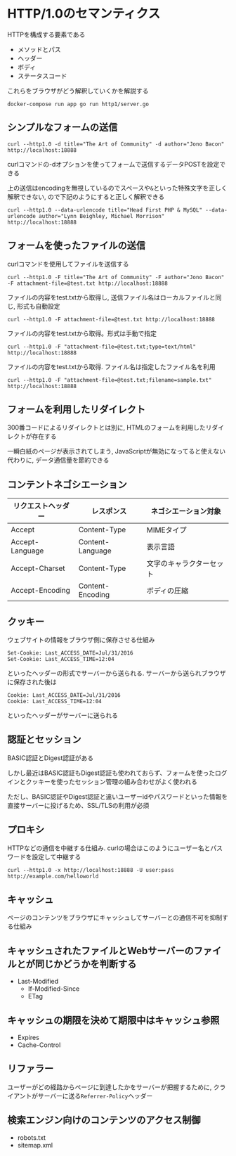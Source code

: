 # HTTP/1.0のセマンティクス

HTTPを構成する要素である

- メソッドとパス
- ヘッダー
- ボディ
- ステータスコード

これらをブラウザがどう解釈していくかを解説する

```
docker-compose run app go run http1/server.go
```

## シンプルなフォームの送信

```
curl --http1.0 -d title="The Art of Community" -d author="Jono Bacon" http://localhost:18888
```

curlコマンドの-dオプションを使ってフォームで送信するデータPOSTを設定できる

上の送信はencodingを無視しているのでスペースや`&`といった特殊文字を正しく解釈できない, ので下記のようにすると正しく解釈できる

```
curl --http1.0 --data-urlencode title="Head First PHP & MySQL" --data-urlencode author="Lynn Beighley, Michael Morrison" http://localhost:18888
```

## フォームを使ったファイルの送信

curlコマンドを使用してファイルを送信する

```
curl --http1.0 -F title="The Art of Community" -F author="Jono Bacon" -F attachment-file=@test.txt http://localhost:18888
```

ファイルの内容をtest.txtから取得し, 送信ファイル名はローカルファイルと同じ, 形式も自動設定

```
curl --http1.0 -F attachment-file=@test.txt http://localhost:18888
```

ファイルの内容をtest.txtから取得。形式は手動で指定

```
curl --http1.0 -F "attachment-file=@test.txt;type=text/html" http://localhost:18888
```

ファイルの内容をtest.txtから取得. ファイル名は指定したファイル名を利用


```
curl --http1.0 -F "attachment-file=@test.txt;filename=sample.txt" http://localhost:18888
```

## フォームを利用したリダイレクト

300番コードによるリダイレクトとは別に, HTMLのフォームを利用したリダイレクトが存在する

一瞬白紙のページが表示されてしまう, JavaScriptが無効になってると使えない代わりに, データ通信量を節約できる

## コンテントネゴシエーション

| リクエストヘッダー | レスポンス | ネゴシエーション対象 |
| ---- | ---- | ---- |
| Accept | Content-Type | MIMEタイプ |
| Accept-Language | Content-Language | 表示言語 |
| Accept-Charset | Content-Type | 文字のキャラクターセット |
| Accept-Encoding | Content-Encoding | ボディの圧縮 |

## クッキー

ウェブサイトの情報をブラウザ側に保存させる仕組み

```
Set-Cookie: Last_ACCESS_DATE=Jul/31/2016
Set-Cookie: Last_ACCESS_TIME=12:04
```

といったヘッダーの形式でサーバーから送られる. サーバーから送られブラウザに保存された後は

```
Cookie: Last_ACCESS_DATE=Jul/31/2016
Cookie: Last_ACCESS_TIME=12:04
```

といったヘッダーがサーバーに送られる

## 認証とセッション

BASIC認証とDigest認証がある

しかし最近はBASIC認証もDigest認証も使われておらず、フォームを使ったログインとクッキーを使ったセッション管理の組み合わせがよく使われる

ただし、BASIC認証やDigest認証と違いユーザーidやパスワードといった情報を直接サーバーに投げるため、SSL/TLSの利用が必須

## プロキシ

HTTPなどの通信を中継する仕組み. curlの場合はこのようにユーザー名とパスワードを設定して中継する

```
curl --http1.0 -x http://localhost:18888 -U user:pass http://example.com/helloworld
```

## キャッシュ

ページのコンテンツをブラウザにキャッシュしてサーバーとの通信不可を抑制する仕組み

## キャッシュされたファイルとWebサーバーのファイルとが同じかどうかを判断する

- Last-Modified
  - If-Modified-Since
  - ETag

## キャッシュの期限を決めて期限中はキャッシュ参照

- Expires
- Cache-Control

## リファラー

ユーザーがどの経路からページに到達したかをサーバーが把握するために, クライアントがサーバーに送る`Referrer-Policy`ヘッダー

## 検索エンジン向けのコンテンツのアクセス制御

- robots.txt
- sitemap.xml
